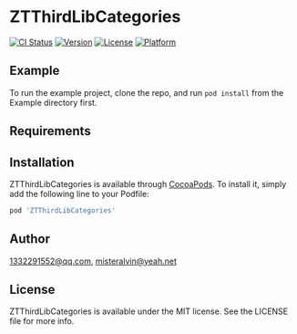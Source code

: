 # ZTThirdLibCategories

[![CI Status](https://img.shields.io/travis/1332291552@qq.com/ZTThirdLibCategories.svg?style=flat)](https://travis-ci.org/1332291552@qq.com/ZTThirdLibCategories)
[![Version](https://img.shields.io/cocoapods/v/ZTThirdLibCategories.svg?style=flat)](https://cocoapods.org/pods/ZTThirdLibCategories)
[![License](https://img.shields.io/cocoapods/l/ZTThirdLibCategories.svg?style=flat)](https://cocoapods.org/pods/ZTThirdLibCategories)
[![Platform](https://img.shields.io/cocoapods/p/ZTThirdLibCategories.svg?style=flat)](https://cocoapods.org/pods/ZTThirdLibCategories)

## Example

To run the example project, clone the repo, and run `pod install` from the Example directory first.

## Requirements

## Installation

ZTThirdLibCategories is available through [CocoaPods](https://cocoapods.org). To install
it, simply add the following line to your Podfile:

```ruby
pod 'ZTThirdLibCategories'
```

## Author

1332291552@qq.com, misteralvin@yeah.net

## License

ZTThirdLibCategories is available under the MIT license. See the LICENSE file for more info.
